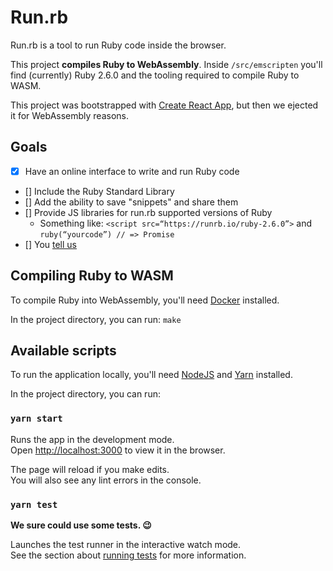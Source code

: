 # Run.rb

Run.rb is a tool to run Ruby code inside the browser.

This project **compiles Ruby to WebAssembly**. Inside `/src/emscripten` you'll find (currently) Ruby 2.6.0 and the tooling required to compile Ruby to WASM.

This project was bootstrapped with [Create React App](https://github.com/facebook/create-react-app), but then we ejected it for WebAssembly reasons.

## Goals

- [x] Have an online interface to write and run Ruby code
- [] Include the Ruby Standard Library
- [] Add the ability to save "snippets" and share them
- [] Provide JS libraries for run.rb supported versions of Ruby
  - Something like: `<script src=“https://runrb.io/ruby-2.6.0”>` and `ruby(“yourcode”) // => Promise`
- [] You [tell us](https://github.com/jasoncharnes/run.rb/issues/new)

## Compiling Ruby to WASM

To compile Ruby into WebAssembly, you'll need [Docker](https://www.docker.com/products/docker-desktop) installed.

In the project directory, you can run: `make`

## Available scripts

To run the application locally, you'll need [NodeJS](http://nodejs.org) and [Yarn](http://yarnpkg.com) installed.

In the project directory, you can run:

### `yarn start`

Runs the app in the development mode.<br>
Open [http://localhost:3000](http://localhost:3000) to view it in the browser.

The page will reload if you make edits.<br>
You will also see any lint errors in the console.

### `yarn test`

**We sure could use some tests. 😉**

Launches the test runner in the interactive watch mode.<br>
See the section about [running tests](https://facebook.github.io/create-react-app/docs/running-tests) for more information.
